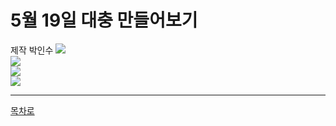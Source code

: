 # 5월 19일 대충 만들어보기  

제작 박인수
![](https://github.com/isp829/2021_MHC_3/blob/main/5.19/1.PNG)  
![](https://github.com/isp829/2021_MHC_3/blob/main/5.19/2.PNG)  
![](https://github.com/isp829/2021_MHC_3/blob/main/5.19/3.PNG)  
![](https://github.com/isp829/2021_MHC_3/blob/main/5.19/4.PNG)  

----------------------  
[목차로](https://github.com/isp829/2021_MHC_3/blob/main/README.md)  
